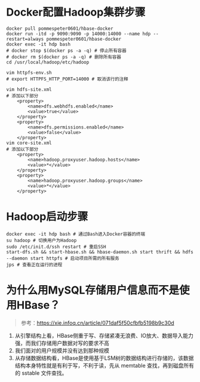 # Docker配置Hadoop集群步骤

```shell
docker pull pommespeter0601/hbase-docker
docker run -itd -p 9090:9090 -p 14000:14000 --name hdp --restart=always pommespeter0601/hbase-docker
docker exec -it hdp bash
# docker stop $(docker ps -a -q) # 停止所有容器
# docker rm $(docker ps -a -q) # 删除所有容器
cd /usr/local/hadoop/etc/hadoop

vim httpfs-env.sh
# export HTTPFS_HTTP_PORT=14000 # 取消该行的注释

vim hdfs-site.xml
# 添加以下部分
    <property>
        <name>dfs.webhdfs.enabled</name>
        <value>true</value>
    </property>
    <property>
        <name>dfs.permissions.enabled</name>
        <value>false</value>
    </property>
vim core-site.xml
# 添加以下部分
    <property>
        <name>hadoop.proxyuser.hadoop.hosts</name>
        <value>*</value>
    </property>
    <property>
        <name>hadoop.proxyuser.hadoop.groups</name>
        <value>*</value>
    </property>
```

# Hadoop启动步骤
```shell
docker exec -it hdp bash # 通过Bash进入Docker容器的终端
su hadoop # 切换用户为Hadoop
sudo /etc/init.d/ssh restart # 重启SSH
start-dfs.sh && start-hbase.sh && hbase-daemon.sh start thrift && hdfs --daemon start httpfs # 启动项目所需的所有服务
jps # 查看正在运行的进程
```

# 为什么用MySQL存储用户信息而不是使用HBase？

> 参考：https://xie.infoq.cn/article/071daf5f50cfbfb5198b9c30d

1. 从引擎结构上看，HBase侧重于写、存储紧凑无浪费、IO放大、数据导入能力强，而我们存储用户数据对写的要求不高
2. 我们面对的用户规模并没有达到那种规模
3. 从存储数据结构看，HBase是使用基于LSM树的数据结构进行存储的，该数据结构本身特性就是有利于写，不利于读，先从 memtable 查找，再到磁盘所有的 sstable 文件查找。
